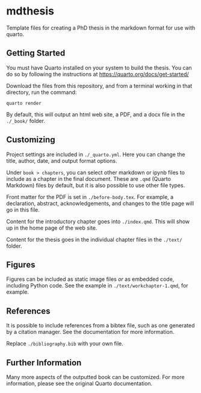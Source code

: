 # mdthesis

Template files for creating a PhD thesis in the markdown format for use with quarto.

## Getting Started
You must have Quarto installed on your system to build the thesis. You can do so by following the instructions at https://quarto.org/docs/get-started/

Download the files from this repository, and from a terminal working in that directory, run the command:

```
quarto render
```

By default, this will output an html web site, a PDF, and a docx file in the `./_book/` folder.

## Customizing
Project settings are included in `./_quarto.yml`. Here you can change the title, author, date, and output format options.

Under `book > chapters`, you can select other markdown or ipynb files to include as a chapter in the final document. These are `.qmd` (Quarto Markdown) files by default, but it is also possible to use other file types.

Front matter for the PDF is set in `./before-body.tex`. For example, a declaration, abstract, acknowledgements, and changes to the title page will go in this file.

Content for the introductory chapter goes into `./index.qmd`. This will show up in the home page of the web site.

Content for the thesis goes in the individual chapter files in the `./text/` folder.

## Figures
Figures can be included as static image files *or* as embedded code, including Python code. See the example in `./text/workchapter-1.qmd`, for example.

## References
It is possible to include references from a bibtex file, such as one generated by a citation manager. See the documentation for more information.

Replace `./bibliography.bib` with your own file.

## Further Information
Many more aspects of the outputted book can be customized. For more information, please see the original Quarto documentation.